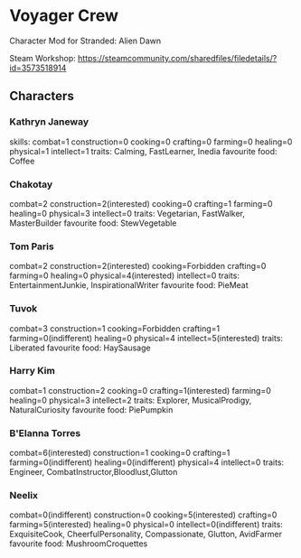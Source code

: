# Voyager Crew

Character Mod for Stranded: Alien Dawn

Steam Workshop: https://steamcommunity.com/sharedfiles/filedetails/?id=3573518914

## Characters

### Kathryn Janeway
skills: combat=1 construction=0 cooking=0 crafting=0 farming=0 healing=0 physical=1 intellect=1
traits: Calming, FastLearner, Inedia
favourite food: Coffee

### Chakotay
combat=2 construction=2(interested) cooking=0 crafting=1 farming=0 healing=0 physical=3 intellect=0
traits: Vegetarian, FastWalker, MasterBuilder
favourite food: StewVegetable

### Tom Paris
combat=2 construction=2(interested) cooking=Forbidden crafting=0 farming=0 healing=0 physical=4(interested) intellect=0
traits: EntertainmentJunkie, InspirationalWriter
favourite food: PieMeat

### Tuvok
combat=3 construction=1 cooking=Forbidden crafting=1 farming=0(indifferent) healing=0 physical=4 intellect=5(interested)
traits: Liberated
favourite food: HaySausage

### Harry Kim
combat=1 construction=2 cooking=0 crafting=1(interested) farming=0 healing=0 physical=3 intellect=2
traits: Explorer, MusicalProdigy, NaturalCuriosity
favourite food: PiePumpkin

### B'Elanna Torres
combat=6(interested) construction=1 cooking=0 crafting=1 farming=0(indifferent) healing=0(indifferent) physical=4 intellect=0
traits: Engineer, CombatInstructor,Bloodlust,Glutton

### Neelix
combat=0(indifferent) construction=0 cooking=5(interested) crafting=0 farming=5(interested) healing=0 physical=0 intellect=0(indifferent)
traits: ExquisiteCook, CheerfulPersonality, Compassionate, Glutton, AvidFarmer
favourite food: MushroomCroquettes

